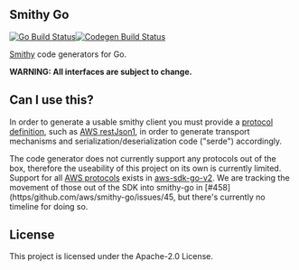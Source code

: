 ## Smithy Go

[![Go Build Status](https/github.com/aws/smithy-go/actions/workflows/go.yml/badge.svg?branch=main)](https/github.com/aws/smithy-go/actions/workflows/go.yml)[![Codegen Build Status](https/github.com/aws/smithy-go/actions/workflows/codegen.yml/badge.svg?branch=main)](https/github.com/aws/smithy-go/actions/workflows/codegen.yml)

[Smithy](https/smithy.io/) code generators for Go.

**WARNING: All interfaces are subject to change.**

## Can I use this?

In order to generate a usable smithy client you must provide a [protocol definition](https/github.com/aws/smithy-go/blob/main/codegen/smithy-go-codegen/src/main/java/software/amazon/smithy/go/codegen/integration/ProtocolGenerator.java),
such as [AWS restJson1](https/smithy.io/2.0/aws/protocols/aws-restjson1-protocol.html),
in order to generate transport mechanisms and serialization/deserialization
code ("serde") accordingly.

The code generator does not currently support any protocols out of the box,
therefore the useability of this project on its own is currently limited.
Support for all [AWS protocols](https/smithy.io/2.0/aws/protocols/index.html)
exists in [aws-sdk-go-v2](https/github.com/aws/aws-sdk-go-v2). We are
tracking the movement of those out of the SDK into smithy-go in
[#458](https/github.com/aws/smithy-go/issues/45, but there's currently no
timeline for doing so.

## License

This project is licensed under the Apache-2.0 License.

